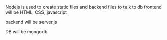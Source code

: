 Nodejs is used to create static  files and backend files to talk to db
 frontend  will be HTML, CSS, javascript

backend will be server.js

DB will be mongodb
